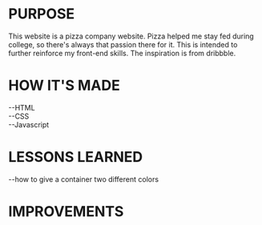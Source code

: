 <h1> PURPOSE</h1>
This website is a pizza company website. Pizza helped me stay fed during college, so there's always that passion there for it. This is intended to further reinforce my front-end skills. The inspiration is from dribbble. 
<h1>HOW IT'S MADE</h1>
--HTML
<br>
--CSS
<br>
--Javascript
<h1>LESSONS LEARNED</h1>
--how to give a container two different colors

<h1>IMPROVEMENTS</h1> 
